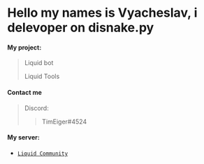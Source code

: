 # Hello my names is Vyacheslav, i delevoper on disnake.py
#### My project:
> Liquid bot
> 
> Liquid Tools

#### Contact me
>
>   Discord:  
>>    TimEiger#4524
>>    


#### My server:

  - [`Liquid Community`](https://discord.gg/Tk9R9CH8Z3)
